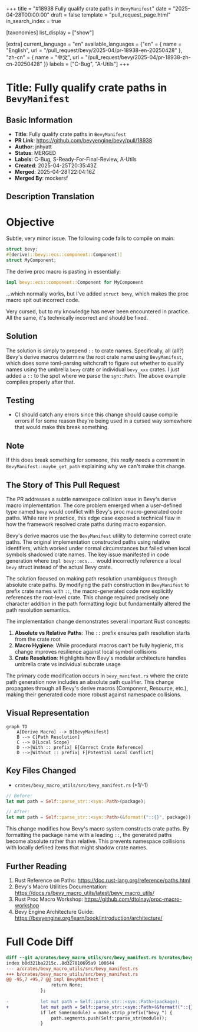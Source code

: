+++
title = "#18938 Fully qualify crate paths in `BevyManifest`"
date = "2025-04-28T00:00:00"
draft = false
template = "pull_request_page.html"
in_search_index = true

[taxonomies]
list_display = ["show"]

[extra]
current_language = "en"
available_languages = {"en" = { name = "English", url = "/pull_request/bevy/2025-04/pr-18938-en-20250428" }, "zh-cn" = { name = "中文", url = "/pull_request/bevy/2025-04/pr-18938-zh-cn-20250428" }}
labels = ["C-Bug", "A-Utils"]
+++

# Title: Fully qualify crate paths in `BevyManifest`

## Basic Information
- **Title**: Fully qualify crate paths in `BevyManifest`
- **PR Link**: https://github.com/bevyengine/bevy/pull/18938
- **Author**: jnhyatt
- **Status**: MERGED
- **Labels**: C-Bug, S-Ready-For-Final-Review, A-Utils
- **Created**: 2025-04-25T20:35:43Z
- **Merged**: 2025-04-28T22:04:16Z
- **Merged By**: mockersf

## Description Translation

# Objective

Subtle, very minor issue. The following code fails to compile on main:
```rs
struct bevy;
#[derive(::bevy::ecs::component::Component)]
struct MyComponent;
```
The derive proc macro is pasting in essentially:
```rs
impl bevy::ecs::component::Component for MyComponent
```
...which normally works, but I've added `struct bevy`, which makes the proc macro spit out incorrect code.

Very cursed, but to my knowledge has never been encountered in practice. All the same, it's technically incorrect and should be fixed.

## Solution

The solution is simply to prepend `::` to crate names. Specifically, all (all?) Bevy's derive macros determine the root crate name using `BevyManifest`, which does some toml-parsing witchcraft to figure out whether to qualify names using the umbrella `bevy` crate or individual `bevy_xxx` crates. I just added a `::` to the spot where we parse the `syn::Path`. The above example compiles properly after that.

## Testing

- CI should catch any errors since this change should cause compile errors if for some reason they're being used in a cursed way somewhere that would make this break something.

## Note

If this does break something for someone, this *really* needs a comment in `BevyManifest::maybe_get_path` explaining why we can't make this change.

## The Story of This Pull Request

The PR addresses a subtle namespace collision issue in Bevy's derive macro implementation. The core problem emerged when a user-defined type named `bevy` would conflict with Bevy's proc macro-generated code paths. While rare in practice, this edge case exposed a technical flaw in how the framework resolved crate paths during macro expansion.

Bevy's derive macros use the `BevyManifest` utility to determine correct crate paths. The original implementation constructed paths using relative identifiers, which worked under normal circumstances but failed when local symbols shadowed crate names. The key issue manifested in code generation where `impl bevy::ecs...` would incorrectly reference a local `bevy` struct instead of the actual Bevy crate.

The solution focused on making path resolution unambiguous through absolute crate paths. By modifying the path construction in `BevyManifest` to prefix crate names with `::`, the macro-generated code now explicitly references the root-level crate. This change required precisely one character addition in the path formatting logic but fundamentally altered the path resolution semantics.

The implementation change demonstrates several important Rust concepts:
1. **Absolute vs Relative Paths**: The `::` prefix ensures path resolution starts from the crate root
2. **Macro Hygiene**: While procedural macros can't be fully hygienic, this change improves resilience against local symbol collisions
3. **Crate Resolution**: Highlights how Bevy's modular architecture handles umbrella crate vs individual subcrate usage

The primary code modification occurs in `bevy_manifest.rs` where the crate path generation now includes an absolute path qualifier. This change propagates through all Bevy's derive macros (Component, Resource, etc.), making their generated code more robust against namespace collisions.

## Visual Representation

```mermaid
graph TD
    A[Derive Macro] --> B[BevyManifest]
    B --> C[Path Resolution]
    C --> D{Local Scope}
    D -->|With :: prefix| E[Correct Crate Reference]
    D -->|Without :: prefix| F[Potential Local Conflict]
```

## Key Files Changed

- `crates/bevy_macro_utils/src/bevy_manifest.rs` (+1/-1)

```rust
// Before:
let mut path = Self::parse_str::<syn::Path>(package);

// After:
let mut path = Self::parse_str::<syn::Path>(&format!("::{}", package));
```

This change modifies how Bevy's macro system constructs crate paths. By formatting the package name with a leading `::`, the generated paths become absolute rather than relative. This prevents namespace collisions with locally defined items that might shadow crate names.

## Further Reading

1. Rust Reference on Paths: https://doc.rust-lang.org/reference/paths.html
2. Bevy's Macro Utilities Documentation: https://docs.rs/bevy_macro_utils/latest/bevy_macro_utils/
3. Rust Proc Macro Workshop: https://github.com/dtolnay/proc-macro-workshop
4. Bevy Engine Architecture Guide: https://bevyengine.org/learn/book/introduction/architecture/

# Full Code Diff
```diff
diff --git a/crates/bevy_macro_utils/src/bevy_manifest.rs b/crates/bevy_macro_utils/src/bevy_manifest.rs
index b0d321ba2215c..8d327810695a9 100644
--- a/crates/bevy_macro_utils/src/bevy_manifest.rs
+++ b/crates/bevy_macro_utils/src/bevy_manifest.rs
@@ -95,7 +95,7 @@ impl BevyManifest {
                 return None;
             };
 
-            let mut path = Self::parse_str::<syn::Path>(package);
+            let mut path = Self::parse_str::<syn::Path>(&format!("::{}", package));
             if let Some(module) = name.strip_prefix("bevy_") {
                 path.segments.push(Self::parse_str(module));
             }
```